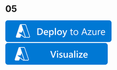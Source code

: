 # 05

[![Deploy To Azure](https://raw.githubusercontent.com/Azure/azure-quickstart-templates/master/1-CONTRIBUTION-GUIDE/images/deploytoazure.svg?sanitize=true)](https://portal.azure.com/#create/Microsoft.Template/uri/https%3A%2F%2Fraw.githubusercontent.com%2FAjsalemo%2Fcontainer-apps-troubleshooting-labs%2Fmain%2F05%2Farm.json)  [![Visualize](https://raw.githubusercontent.com/Azure/azure-quickstart-templates/master/1-CONTRIBUTION-GUIDE/images/visualizebutton.svg?sanitize=true)](http://armviz.io/#/?load=https%3A%2F%2Fraw.githubusercontent.com%2FAjsalemo%2Fcontainer-apps-troubleshooting-labs%2Fmain%2F05%2Farm.json)

